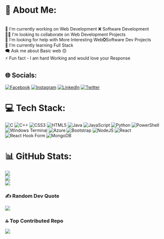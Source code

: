# 💫 About Me:
﻿<br>🔭   I'm currently working on Web Development ❌ Software Development<br>👯‍♂️   I'm looking to collaborate on Web Development  Projects<br>🤝   I'm looking for help with More Interesting Web❎Software Dev Projects<br>🏫   I'm currently learning Full Stack <br>🗨️   Ask me about Basic web 😊 <br>⚡   Fun fact - I am hard Working and would love your Response


## 🌐 Socials:
[![Facebook](https://img.shields.io/badge/Facebook-%231877F2.svg?logo=Facebook&logoColor=white)](https://facebook.com/https://www.facebook.com/shantanu.naithani) [![Instagram](https://img.shields.io/badge/Instagram-%23E4405F.svg?logo=Instagram&logoColor=white)](https://instagram.com/https://www.instagram.com/shn.1607) [![LinkedIn](https://img.shields.io/badge/LinkedIn-%230077B5.svg?logo=linkedin&logoColor=white)](https://linkedin.com/in/https://www.linkedin.com/in/shantanu-naithani-5b237a191) [![Twitter](https://img.shields.io/badge/Twitter-%231DA1F2.svg?logo=Twitter&logoColor=white)](https://twitter.com/https://twitter.com/Shantanunaitha3) 

# 💻 Tech Stack:
![C](https://img.shields.io/badge/c-%2300599C.svg?style=plastic&logo=c&logoColor=white) ![C++](https://img.shields.io/badge/c++-%2300599C.svg?style=plastic&logo=c%2B%2B&logoColor=white) ![CSS3](https://img.shields.io/badge/css3-%231572B6.svg?style=plastic&logo=css3&logoColor=white) ![HTML5](https://img.shields.io/badge/html5-%23E34F26.svg?style=plastic&logo=html5&logoColor=white) ![Java](https://img.shields.io/badge/java-%23ED8B00.svg?style=plastic&logo=openjdk&logoColor=white) ![JavaScript](https://img.shields.io/badge/javascript-%23323330.svg?style=plastic&logo=javascript&logoColor=%23F7DF1E) ![Python](https://img.shields.io/badge/python-3670A0?style=plastic&logo=python&logoColor=ffdd54) ![PowerShell](https://img.shields.io/badge/PowerShell-%235391FE.svg?style=plastic&logo=powershell&logoColor=white) ![Windows Terminal](https://img.shields.io/badge/Windows%20Terminal-%234D4D4D.svg?style=plastic&logo=windows-terminal&logoColor=white) ![Azure](https://img.shields.io/badge/azure-%230072C6.svg?style=plastic&logo=microsoftazure&logoColor=white) ![Bootstrap](https://img.shields.io/badge/bootstrap-%238511FA.svg?style=plastic&logo=bootstrap&logoColor=white) ![NodeJS](https://img.shields.io/badge/node.js-6DA55F?style=plastic&logo=node.js&logoColor=white) ![React](https://img.shields.io/badge/react-%2320232a.svg?style=plastic&logo=react&logoColor=%2361DAFB) ![React Hook Form](https://img.shields.io/badge/React%20Hook%20Form-%23EC5990.svg?style=plastic&logo=reacthookform&logoColor=white) ![MongoDB](https://img.shields.io/badge/MongoDB-%234ea94b.svg?style=plastic&logo=mongodb&logoColor=white)
# 📊 GitHub Stats:
![](https://github-readme-stats.vercel.app/api?username=XultroN8130&theme=synthwave&hide_border=false&include_all_commits=false&count_private=false)<br/>
![](https://github-readme-streak-stats.herokuapp.com/?user=XultroN8130&theme=synthwave&hide_border=false)<br/>
![](https://github-readme-stats.vercel.app/api/top-langs/?username=XultroN8130&theme=synthwave&hide_border=false&include_all_commits=false&count_private=false&layout=compact)

### ✍️ Random Dev Quote
![](https://quotes-github-readme.vercel.app/api?type=horizontal&theme=radical)

### 🔝 Top Contributed Repo
![](https://github-contributor-stats.vercel.app/api?username=XultroN8130&limit=5&theme=dracula&combine_all_yearly_contributions=true)



<!-- Proudly created with GPRM ( https://gprm.itsvg.in ) -->
